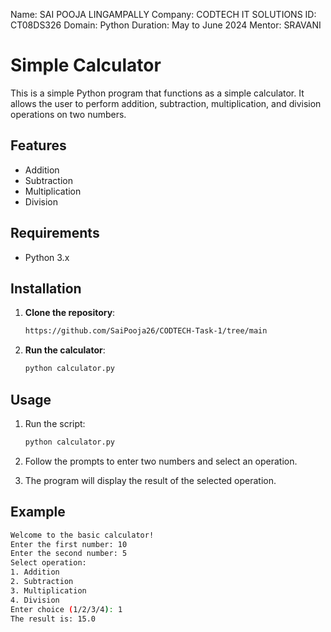 Name: SAI POOJA LINGAMPALLY
Company: CODTECH IT SOLUTIONS
ID: CT08DS326
Domain: Python
Duration: May to June 2024
Mentor: SRAVANI

# Simple Calculator

This is a simple Python program that functions as a simple calculator. It allows the user to perform addition, subtraction, multiplication, and division operations on two numbers.

## Features

- Addition
- Subtraction
- Multiplication
- Division

## Requirements

- Python 3.x

## Installation

1. **Clone the repository**:
    ```sh
   https://github.com/SaiPooja26/CODTECH-Task-1/tree/main
    ```

2. **Run the calculator**:
    ```sh
    python calculator.py
    ```

## Usage

1. Run the script:
    ```sh
    python calculator.py
    ```

2. Follow the prompts to enter two numbers and select an operation.

3. The program will display the result of the selected operation.

## Example

```sh
Welcome to the basic calculator!
Enter the first number: 10
Enter the second number: 5
Select operation:
1. Addition
2. Subtraction
3. Multiplication
4. Division
Enter choice (1/2/3/4): 1
The result is: 15.0
